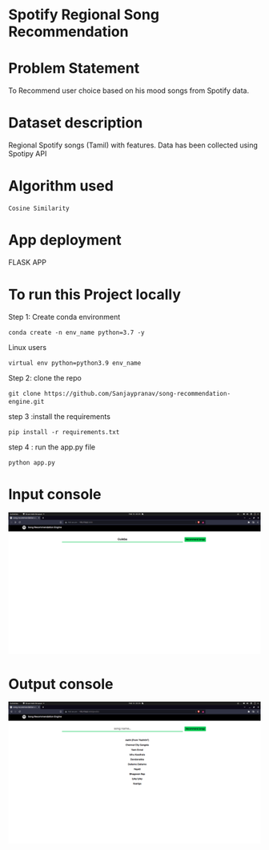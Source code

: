# Spotify Regional Song Recommendation

# Problem Statement 
To Recommend user choice based on his mood  songs from Spotify data.


# Dataset description
Regional Spotify songs (Tamil) with features. Data has been collected using Spotipy API 
 

# Algorithm used   


    Cosine Similarity 

    

# App deployment  
 
FLASK APP

# To run this Project locally

Step 1: Create conda environment

```
conda create -n env_name python=3.7 -y

```
 Linux users
```
virtual env python=python3.9 env_name

```


Step 2:  clone the repo 

```
git clone https://github.com/Sanjaypranav/song-recommendation-engine.git

```

step 3 :install the requirements

```
pip install -r requirements.txt

```

step 4 : run the app.py file

```
python app.py

```

# Input console 

![toxicity](screenshots/Capture1.png)

# Output console 
![toxicity](screenshots/Capture2.png)

